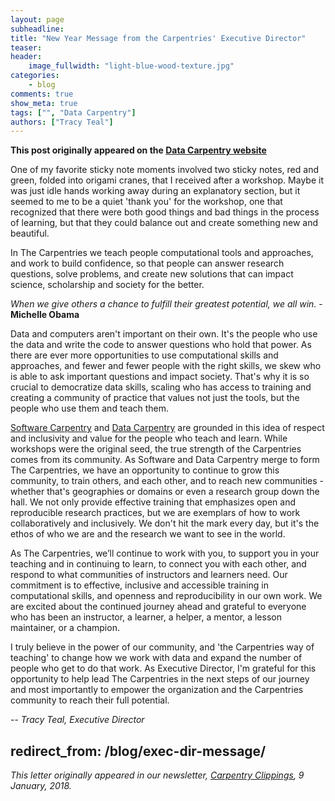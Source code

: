 ```yaml
---
layout: page
subheadline:
title: "New Year Message from the Carpentries' Executive Director"
teaser:
header:
    image_fullwidth: "light-blue-wood-texture.jpg"
categories:
    - blog
comments: true
show_meta: true
tags: ["", "Data Carpentry"]
authors: ["Tracy Teal"]
--- 
```


**This post originally appeared on the [Data Carpentry website](https://datacarpentry.org)**

One of my favorite sticky note moments involved two sticky notes, red and green, folded into origami cranes, that I received after a workshop. 
Maybe it was just idle hands working away during an explanatory section, but it seemed to me to be a quiet 'thank you' for the workshop, one that recognized that there were both good things and bad things in the process of learning, but that they could balance out and create something new and beautiful.

In The Carpentries we teach people computational tools and approaches, and work to build confidence, so that people can answer research questions,  solve problems, and create new solutions that can impact science, scholarship and society for the better.

*When we give others a chance to fulfill their greatest potential, we all win.* - **Michelle Obama**

Data and computers aren't important on their own. It's the people who use the data and write the code to answer questions who hold that power. As there are ever more opportunities to use computational skills and approaches, and fewer and fewer people with the right skills, we skew who is able to ask important questions and impact society. That's why it is so crucial to democratize data skills, scaling who has access to training and creating a community of practice that values not just the tools, but the people who use them and teach them.

[Software Carpentry](https://software-carpentry.org/) and [Data Carpentry](http://www.datacarpentry.org/) are grounded in this idea of respect and inclusivity and value for the people who teach and learn. While workshops were the original seed, the true strength of the Carpentries comes from its community. As Software and Data Carpentry merge to form The Carpentries, we have an opportunity to continue to grow this community, to train others, and each other, and to reach new communities - whether that's geographies or domains or even a research group down the hall. We not only provide effective training that emphasizes open and reproducible research practices, but we are exemplars of how to work collaboratively and inclusively. We don't hit the mark every day, but it's the ethos of who we are and the research we want to see in the world.

As The Carpentries, we’ll continue to work with you, to support you in your teaching and in continuing to learn, to connect you with each other, and respond to what communities of instructors and learners need. Our commitment is to effective, inclusive and accessible training in computational skills, and openness and reproducibility in our own work. We are excited about the continued journey ahead and grateful to everyone who has been an instructor, a learner, a helper, a mentor, a lesson maintainer, or a champion.

I truly believe in the power of our community, and 'the Carpentries way of teaching' to change how we work with data and expand the number of people who get to do that work. As Executive Director, I'm grateful for this opportunity to help lead The Carpentries in the next steps of our journey and most importantly to empower the organization and the Carpentries community to reach their full potential.

-- *Tracy Teal, Executive Director*

redirect_from: /blog/exec-dir-message/
---

*This letter originally appeared in our newsletter, [Carpentry Clippings](http://software-carpentry.us14.list-manage.com/subscribe?u=46d7513c798c6bd41e5f58f4a&id=50c3e6d6fe), 9 January, 2018.*
